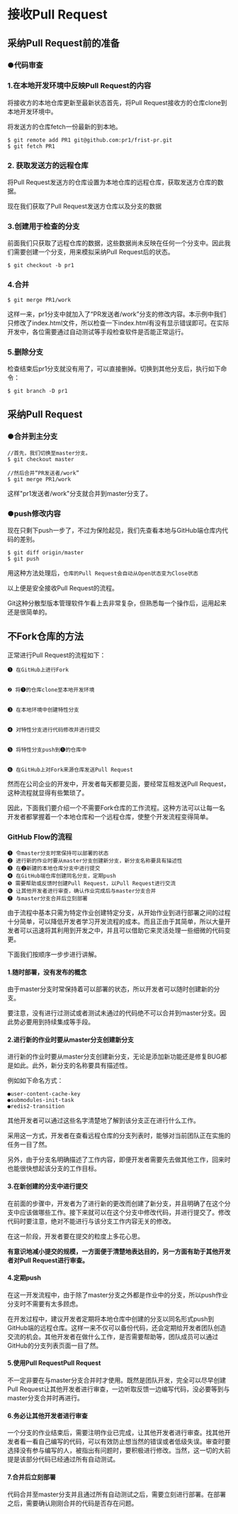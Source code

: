# 接收Pull Request

## 采纳Pull Request前的准备



### ●代码审查



### 1.在本地开发环境中反映Pull Request的内容

将接收方的本地仓库更新至最新状态首先，将Pull Request接收方的仓库clone到本地开发环境中。

将发送方的仓库fetch一份最新的到本地。

```shell
$ git remote add PR1 git@github.com:pr1/frist-pr.git
$ git fetch PR1
```



### 2. 获取发送方的远程仓库

将Pull Request发送方的仓库设置为本地仓库的远程仓库，获取发送方仓库的数据。

现在我们获取了Pull Request发送方仓库以及分支的数据

### 3.创建用于检查的分支

前面我们只获取了远程仓库的数据，这些数据尚未反映在任何一个分支中。因此我们需要创建一个分支，用来模拟采纳Pull Request后的状态。

```shell
$ git checkout -b pr1
```

### 4.合并

```
$ git merge PR1/work
```

这样一来，pr1分支中就加入了“PR发送者/work”分支的修改内容。本示例中我们只修改了index.html文件，所以检查一下index.html有没有显示错误即可。在实际开发中，各位需要通过自动测试等手段检查软件是否能正常运行。

### 5.删除分支

检查结束后pr1分支就没有用了，可以直接删掉。切换到其他分支后，执行如下命令：

```shell
$ git branch -D pr1
```



## 采纳Pull Request

### ●合并到主分支

```shell
//首先，我们切换至master分支。
$ git checkout master
 
//然后合并“PR发送者/work”
$ git merge PR1/work
```

这样"pr1发送者/work"分支就合并到master分支了。

### ●push修改内容

现在只剩下push一步了，不过为保险起见，我们先查看本地与GitHub端仓库内代码的差别。

```shell
$ git diff origin/master
$ git push 
```

用这种方法处理后，`仓库的Pull Request会自动从Open状态变为Close状态`



以上便是安全接收Pull Request的流程。

Git这种分散型版本管理软件乍看上去非常复杂，但熟悉每一个操作后，运用起来还是很简单的。



## 不Fork仓库的方法

正常进行Pull Request的流程如下：

```
❶ 在GitHub上进行Fork


❷ 将❶的仓库clone至本地开发环境


❸ 在本地环境中创建特性分支


❹ 对特性分支进行代码修改并进行提交


❺ 将特性分支push到❶的仓库中


❻ 在GitHub上对Fork来源仓库发送Pull Request
```

然而在公司企业的开发中，开发者每天都要见面，要经常互相发送Pull Request，这种流程就显得有些繁琐了。

因此，下面我们要介绍一个不需要Fork仓库的工作流程。这种方法可以让每一名开发者都掌握着一个本地仓库和一个远程仓库，使整个开发流程变得简单。



### GitHub Flow的流程

```
❶ 令master分支时常保持可以部署的状态
❷ 进行新的作业时要从master分支创建新分支，新分支名称要具有描述性
❸ 在❷新建的本地仓库分支中进行提交
❹ 在GitHub端仓库创建同名分支，定期push
❺ 需要帮助或反馈时创建Pull Request，以Pull Request进行交流
❻ 让其他开发者进行审查，确认作业完成后与master分支合并
❼ 与master分支合并后立刻部署
```

由于流程中基本只需为特定作业创建特定分支，从开始作业到进行部署之间的过程十分简单，可以降低开发者学习开发流程的成本。而且正由于其简单，所以大量开发者可以迅速将其利用到开发之中，并且可以借助它来灵活处理一些细微的代码变更。

下面我们按顺序一步步进行讲解。

#### 1.随时部署，没有发布的概念

由于master分支时常保持着可以部署的状态，所以开发者可以随时创建新的分支。

要注意，没有进行过测试或者测试未通过的代码绝不可以合并到master分支。因此势必要用到持续集成等手段。

#### 2.进行新的作业时要从master分支创建新分支

进行新的作业时要从master分支创建新分支，无论是添加新功能还是修复BUG都是如此。此外，新分支的名称要具有描述性。

例如如下命名方式：

```
●user-content-cache-key
●submodules-init-task
●redis2-transition
```

其他开发者可以通过这些名字清楚地了解到该分支正在进行什么工作。

采用这一方式，开发者在查看远程仓库的分支列表时，能够对当前团队正在实施的任务一目了然。

另外，由于分支名明确描述了工作内容，即便开发者需要先去做其他工作，回来时也能很快想起该分支的工作目标。

#### 3.在新创建的分支中进行提交

在前面的步骤中，开发者为了进行新的更改而创建了新分支，并且明确了在这个分支中应该做哪些工作。接下来就可以在这个分支中修改代码，并进行提交了。修改代码时要注意，绝对不能进行与该分支工作内容无关的修改。

在这一阶段，开发者要在提交的粒度上多花心思。

**有意识地减小提交的规模，一方面便于清楚地表达目的，另一方面有助于其他开发者对Pull Request进行审查。**



#### 4.定期push

在这一开发流程中，由于除了master分支之外都是作业中的分支，所以push作业分支时不需要有太多顾虑。

在开发过程中，建议开发者定期将本地仓库中创建的分支以同名形式push到GitHub端的远程仓库。这样一来不仅可以备份代码，还会定期给开发者团队创造交流的机会。其他开发者在做什么工作，是否需要帮助等，团队成员可以通过GitHub的分支列表页面一目了然。

#### 5.使用Pull RequestPull Request

不一定非要在与master分支合并时才使用。既然是团队开发，完全可以尽早创建Pull Request让其他开发者进行审查，一边听取反馈一边编写代码，没必要等到与master分支合并时再进行。

#### 6.务必让其他开发者进行审查

一个分支的作业结束后，需要注明作业已完成，让其他开发者进行审查。找其他开发者看一看自己编写的代码，可以有效防止想当然的错误或者低级失误。审查时要选择没有参与编写的人，被指出有问题时，要积极进行修改。当然，这一切的大前提是该部分代码已经通过所有自动测试。



#### 7.合并后立刻部署

代码合并至master分支并且通过所有自动测试之后，需要立刻进行部署。在部署之后，需要确认刚刚合并的代码是否存在问题。







